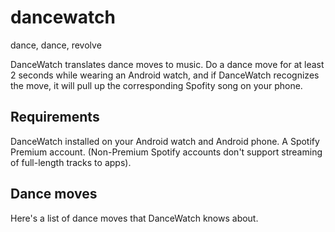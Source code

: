 # dancewatch
dance, dance, revolve

DanceWatch translates dance moves to music.
Do a dance move for at least 2 seconds while wearing an Android watch, and if DanceWatch recognizes the move, it will pull up the corresponding Spofity song on your phone.

## Requirements 

DanceWatch installed on your Android watch and Android phone.
A Spotify Premium account. (Non-Premium Spotify accounts don't support streaming of full-length tracks to apps).

## Dance moves

Here's a list of dance moves that DanceWatch knows about.
